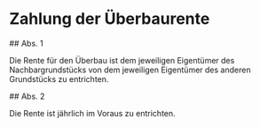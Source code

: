 # Zahlung der Überbaurente



\#\# Abs. 1

 Die Rente für den Überbau ist dem jeweiligen Eigentümer des Nachbargrundstücks von dem jeweiligen Eigentümer des anderen Grundstücks zu entrichten.

\#\# Abs. 2

 Die Rente ist jährlich im Voraus zu entrichten. 

